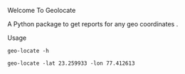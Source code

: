 Welcome To  Geolocate

A Python package to get reports for any geo coordinates .

Usage

```
geo-locate -h
```

```
geo-locate -lat 23.259933 -lon 77.412613
```

